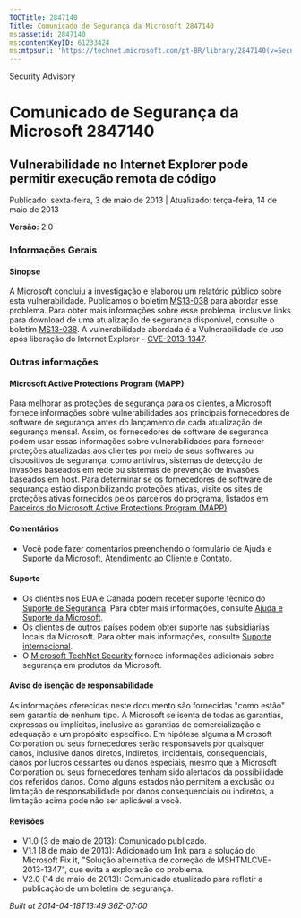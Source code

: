```yaml
---
TOCTitle: 2847140
Title: Comunicado de Segurança da Microsoft 2847140
ms:assetid: 2847140
ms:contentKeyID: 61233424
ms:mtpsurl: 'https://technet.microsoft.com/pt-BR/library/2847140(v=Security.10)'
---
```


Security Advisory

Comunicado de Segurança da Microsoft 2847140
============================================

Vulnerabilidade no Internet Explorer pode permitir execução remota de código
----------------------------------------------------------------------------

Publicado: sexta-feira, 3 de maio de 2013 | Atualizado: terça-feira, 14 de maio de 2013

**Versão:** 2.0

### Informações Gerais

#### Sinopse

A Microsoft concluiu a investigação e elaborou um relatório público sobre esta vulnerabilidade. Publicamos o boletim [MS13-038](http://technet.microsoft.com/pt-br/security/bulletin/ms13-038) para abordar esse problema. Para obter mais informações sobre esse problema, inclusive links para download de uma atualização de segurança disponível, consulte o boletim [MS13-038](http://technet.microsoft.com/pt-br/security/bulletin/ms13-038). A vulnerabilidade abordada é a Vulnerabilidade de uso após liberação do Internet Explorer - [CVE-2013-1347](http://www.cve.mitre.org/cgi-bin/cvename.cgi?name=cve-2013-1347).

### Outras informações

#### Microsoft Active Protections Program (MAPP)

Para melhorar as proteções de segurança para os clientes, a Microsoft fornece informações sobre vulnerabilidades aos principais fornecedores de software de segurança antes do lançamento de cada atualização de segurança mensal. Assim, os fornecedores de software de segurança podem usar essas informações sobre vulnerabilidades para fornecer proteções atualizadas aos clientes por meio de seus softwares ou dispositivos de segurança, como antivírus, sistemas de detecção de invasões baseados em rede ou sistemas de prevenção de invasões baseados em host. Para determinar se os fornecedores de software de segurança estão disponibilizando proteções ativas, visite os sites de proteções ativas fornecidos pelos parceiros do programa, listados em [Parceiros do Microsoft Active Protections Program (MAPP)](http://go.microsoft.com/fwlink/?linkid=215201).

#### Comentários

-   Você pode fazer comentários preenchendo o formulário de Ajuda e Suporte da Microsoft, [Atendimento ao Cliente e Contato](http://support.microsoft.com/kb/?scid=sw;en;1257&=1&=technet&sd=tech).

#### Suporte

-   Os clientes nos EUA e Canadá podem receber suporte técnico do [Suporte de Segurança](http://go.microsoft.com/fwlink/?linkid=21131). Para obter mais informações, consulte [Ajuda e Suporte da Microsoft](http://support.microsoft.com/).
-   Os clientes de outros países podem obter suporte nas subsidiárias locais da Microsoft. Para obter mais informações, consulte [Suporte internacional](http://go.microsoft.com/fwlink/?linkid=21155).
-   O [Microsoft TechNet Security](http://go.microsoft.com/fwlink/?linkid=21132) fornece informações adicionais sobre segurança em produtos da Microsoft.

#### Aviso de isenção de responsabilidade

As informações oferecidas neste documento são fornecidas "como estão" sem garantia de nenhum tipo. A Microsoft se isenta de todas as garantias, expressas ou implícitas, inclusive as garantias de comercialização e adequação a um propósito específico. Em hipótese alguma a Microsoft Corporation ou seus fornecedores serão responsáveis por quaisquer danos, inclusive danos diretos, indiretos, incidentais, consequenciais, danos por lucros cessantes ou danos especiais, mesmo que a Microsoft Corporation ou seus fornecedores tenham sido alertados da possibilidade dos referidos danos. Como alguns estados não permitem a exclusão ou limitação de responsabilidade por danos consequenciais ou indiretos, a limitação acima pode não ser aplicável a você.

#### Revisões

-   V1.0 (3 de maio de 2013): Comunicado publicado.
-   V1.1 (8 de maio de 2013): Adicionado um link para a solução do Microsoft Fix it, "Solução alternativa de correção de MSHTMLCVE-2013-1347", que evita a exploração do problema.
-   V2.0 (14 de maio de 2013): Comunicado atualizado para refletir a publicação de um boletim de segurança.

*Built at 2014-04-18T13:49:36Z-07:00*
